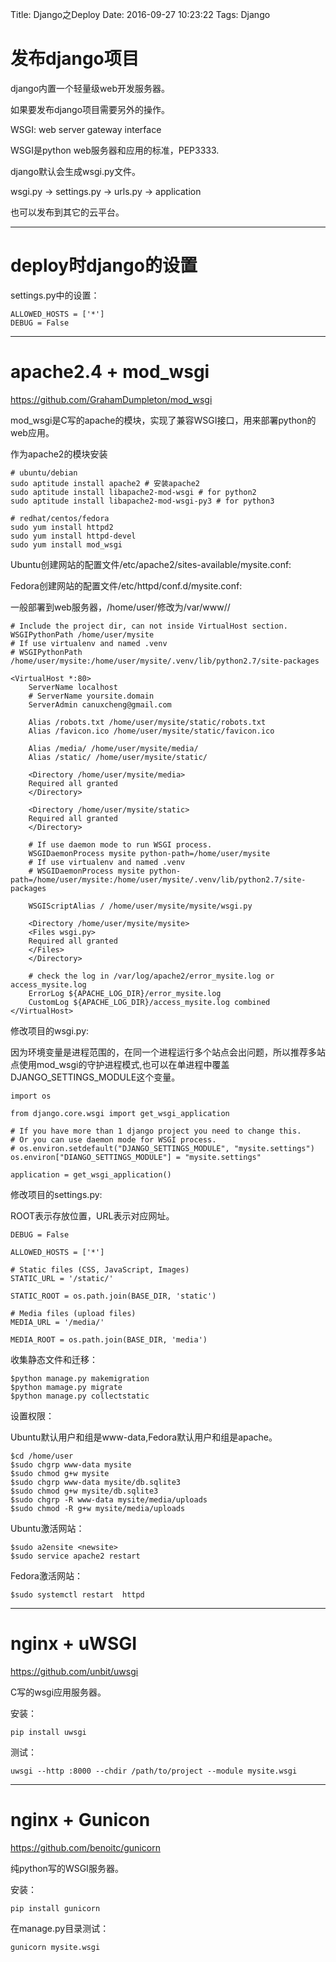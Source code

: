 Title: Django之Deploy
Date: 2016-09-27 10:23:22
Tags: Django



# 发布django项目

django内置一个轻量级web开发服务器。

如果要发布django项目需要另外的操作。

WSGI: web server gateway interface

WSGI是python web服务器和应用的标准，PEP3333.

django默认会生成wsgi.py文件。

wsgi.py -> settings.py -> urls.py -> application

也可以发布到其它的云平台。

***

# deploy时django的设置

settings.py中的设置：

    ALLOWED_HOSTS = ['*']
    DEBUG = False

***

# apache2.4 + mod_wsgi

<https://github.com/GrahamDumpleton/mod_wsgi>

mod_wsgi是C写的apache的模块，实现了兼容WSGI接口，用来部署python的web应用。

作为apache2的模块安装

    # ubuntu/debian
    sudo aptitude install apache2 # 安装apache2
    sudo aptitude install libapache2-mod-wsgi # for python2
    sudo aptitude install libapache2-mod-wsgi-py3 # for python3

    # redhat/centos/fedora
    sudo yum install httpd2
    sudo yum install httpd-devel
    sudo yum install mod_wsgi

Ubuntu创建网站的配置文件/etc/apache2/sites-available/mysite.conf:

Fedora创建网站的配置文件/etc/httpd/conf.d/mysite.conf:

一般部署到web服务器，/home/user/修改为/var/www/<project-name>/

    # Include the project dir, can not inside VirtualHost section.
    WSGIPythonPath /home/user/mysite
    # If use virtualenv and named .venv
    # WSGIPythonPath /home/user/mysite:/home/user/mysite/.venv/lib/python2.7/site-packages

    <VirtualHost *:80>
        ServerName localhost
        # ServerName yoursite.domain
        ServerAdmin canuxcheng@gmail.com

        Alias /robots.txt /home/user/mysite/static/robots.txt
        Alias /favicon.ico /home/user/mysite/static/favicon.ico

        Alias /media/ /home/user/mysite/media/
        Alias /static/ /home/user/mysite/static/

        <Directory /home/user/mysite/media>
        Required all granted
        </Directory>

        <Directory /home/user/mysite/static>
        Required all granted
        </Directory>

        # If use daemon mode to run WSGI process.
        WSGIDaemonProcess mysite python-path=/home/user/mysite
        # If use virtualenv and named .venv
        # WSGIDaemonProcess mysite python-path=/home/user/mysite:/home/user/mysite/.venv/lib/python2.7/site-packages

        WSGIScriptAlias / /home/user/mysite/mysite/wsgi.py

        <Directory /home/user/mysite/mysite>
        <Files wsgi.py>
        Required all granted
        </Files>
        </Directory>

        # check the log in /var/log/apache2/error_mysite.log or access_mysite.log
        ErrorLog ${APACHE_LOG_DIR}/error_mysite.log
        CustomLog ${APACHE_LOG_DIR}/access_mysite.log combined
    </VirtualHost>

修改项目的wsgi.py:

因为环境变量是进程范围的，在同一个进程运行多个站点会出问题，所以推荐多站点使用mod_wsgi的守护进程模式,也可以在单进程中覆盖DJANGO_SETTINGS_MODULE这个变量。

    import os

    from django.core.wsgi import get_wsgi_application

    # If you have more than 1 django project you need to change this.
    # Or you can use daemon mode for WSGI process.
    # os.environ.setdefault("DJANGO_SETTINGS_MODULE", "mysite.settings")
    os.environ["DIANGO_SETTINGS_MODULE"] = "mysite.settings"

    application = get_wsgi_application()

修改项目的settings.py:

ROOT表示存放位置，URL表示对应网址。

    DEBUG = False

    ALLOWED_HOSTS = ['*']

    # Static files (CSS, JavaScript, Images)
    STATIC_URL = '/static/'

    STATIC_ROOT = os.path.join(BASE_DIR, 'static')

    # Media files (upload files)
    MEDIA_URL = '/media/'

    MEDIA_ROOT = os.path.join(BASE_DIR, 'media')

收集静态文件和迁移：

    $python manage.py makemigration
    $python mamage.py migrate
    $python manage.py collectstatic

设置权限：

Ubuntu默认用户和组是www-data,Fedora默认用户和组是apache。

    $cd /home/user
    $sudo chgrp www-data mysite
    $sudo chmod g+w mysite
    $sudo chgrp www-data mysite/db.sqlite3
    $sudo chmod g+w mysite/db.sqlite3
    $sudo chgrp -R www-data mysite/media/uploads
    $sudo chmod -R g+w mysite/media/uploads

Ubuntu激活网站：

    $sudo a2ensite <newsite>
    $sudo service apache2 restart

Fedora激活网站：

    $sudo systemctl restart  httpd

***

# nginx + uWSGI

<https://github.com/unbit/uwsgi>

C写的wsgi应用服务器。

安装：

    pip install uwsgi

测试：

    uwsgi --http :8000 --chdir /path/to/project --module mysite.wsgi

***

# nginx + Gunicon

<https://github.com/benoitc/gunicorn>

纯python写的WSGI服务器。

安装：

    pip install gunicorn

在manage.py目录测试：

    gunicorn mysite.wsgi
